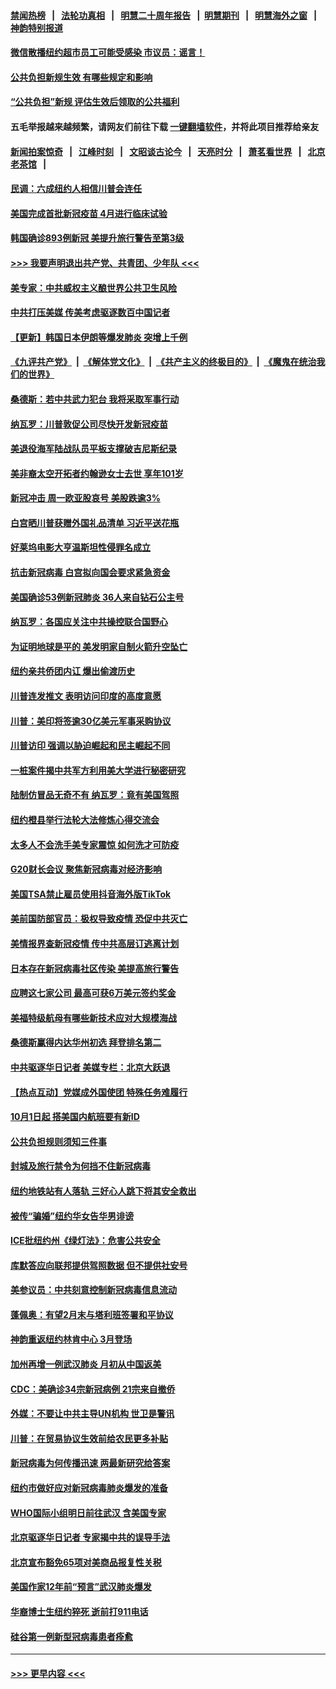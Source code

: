 #### [禁闻热榜](热点新闻.md?=0)  &nbsp;&nbsp;|&nbsp;&nbsp; [法轮功真相](https://github.com/gfw-breaker/truth/blob/master/README.md?=0) &nbsp;&nbsp;|&nbsp;&nbsp; [明慧二十周年报告](https://github.com/gfw-breaker/mh-reports/blob/master/README.md?=0) &nbsp;&nbsp;|&nbsp;&nbsp;[明慧期刊](https://github.com/gfw-breaker/mh-qikan) &nbsp;&nbsp;|&nbsp;&nbsp; [明慧海外之窗](https://github.com/gfw-breaker/mh-news/blob/master/README.md?=0) &nbsp;&nbsp;|&nbsp;&nbsp; [神韵特别报道](https://github.com/gfw-breaker/mh-news/blob/master/shenyun.md?=0)
#### [微信散播纽约超市员工可能受感染  市议员：谣言！](../pages/nsc412/n11893861.md?t=02251602) 
#### [公共负担新规生效 有哪些规定和影响](../pages/nsc412/n11893866.md?t=02251602) 
#### [“公共负担”新规  评估生效后领取的公共福利](../pages/nsc412/n11893847.md?t=02251602) 
#### 五毛举报越来越频繁，请网友们前往下载 [一键翻墙软件](https://github.com/gfw-breaker/ssr-accounts)，并将此项目推荐给亲友
#### [新闻拍案惊奇](https://github.com/gfw-breaker/banned-news/blob/master/pages/link4.md) &nbsp;&nbsp;|&nbsp;&nbsp; [江峰时刻](https://github.com/gfw-breaker/banned-news/blob/master/pages/link4.md) &nbsp;&nbsp;|&nbsp;&nbsp; [文昭谈古论今](https://github.com/gfw-breaker/banned-news/blob/master/pages/link4.md) &nbsp;&nbsp;|&nbsp;&nbsp; [天亮时分](https://github.com/gfw-breaker/banned-news/blob/master/pages/link4.md) &nbsp;&nbsp;|&nbsp;&nbsp; [萧茗看世界](https://github.com/gfw-breaker/banned-news/blob/master/pages/link4.md) &nbsp;&nbsp;|&nbsp;&nbsp; [北京老茶馆](https://github.com/gfw-breaker/banned-news/blob/master/pages/link4.md) &nbsp;&nbsp;|&nbsp;&nbsp; 
#### [民调：六成纽约人相信川普会连任](../pages/nsc412/n11893884.md?t=02251602) 
#### [美国完成首批新冠疫苗 4月进行临床试验](../pages/nsc412/n11893526.md?t=02251602) 
#### [韩国确诊893例新冠 美提升旅行警告至第3级](../pages/nsc412/n11893662.md?t=02251602) 
#### [>>> 我要声明退出共产党、共青团、少年队 <<<](https://github.com/begood0513/goodnews/blob/master/quit/letter.md) 
#### [美专家：中共威权主义酿世界公共卫生风险](../pages/nsc412/n11893474.md?t=02251602) 
#### [中共打压美媒 传美考虑驱逐数百中国记者](../pages/nsc412/n11893178.md?t=02251602) 
#### [【更新】韩国日本伊朗等爆发肺炎 突增上千例](../pages/nsc412/n11890652.md?t=02251602) 
#### [《九评共产党》](https://github.com/begood0513/9ping.md/blob/master/README.md) &nbsp;|&nbsp; [《解体党文化》](../../../../jtdwh.md/blob/master/README.md)  &nbsp;|&nbsp; [《共产主义的终极目的》](../../../../gczydzjmd.md/blob/master/README.md) &nbsp;|&nbsp; [《魔鬼在统治我们的世界》](../../../../mgztzwmdsj.md/blob/master/README.md) 
#### [桑德斯：若中共武力犯台 我将采取军事行动](../pages/nsc412/n11893282.md?t=02251602) 
#### [纳瓦罗：川普敦促公司尽快开发新冠疫苗](../pages/nsc412/n11893211.md?t=02251602) 
#### [美退役海军陆战队员平板支撑破吉尼斯纪录](../pages/nsc412/n11893022.md?t=02251602) 
#### [美非裔太空开拓者约翰逊女士去世 享年101岁](../pages/nsc412/n11892917.md?t=02251602) 
#### [新冠冲击 周一欧亚股哀号 美股跌逾3%](../pages/nsc412/n11892648.md?t=02251602) 
#### [白宫晒川普获赠外国礼品清单 习近平送花瓶](../pages/nsc412/n11892985.md?t=02251602) 
#### [好莱坞电影大亨温斯坦性侵罪名成立](../pages/nsc412/n11892907.md?t=02251602) 
#### [抗击新冠病毒 白宫拟向国会要求紧急资金](../pages/nsc412/n11892943.md?t=02251602) 
#### [美国确诊53例新冠肺炎 36人来自钻石公主号](../pages/nsc412/n11892877.md?t=02251602) 
#### [纳瓦罗：各国应关注中共操控联合国野心](../pages/nsc412/n11892856.md?t=02251602) 
#### [为证明地球是平的 美发明家自制火箭升空坠亡](../pages/nsc412/n11892645.md?t=02251602) 
#### [纽约亲共侨团内讧 爆出偷渡历史](../pages/nsc412/n11891235.md?t=02251602) 
#### [川普连发推文 表明访问印度的高度意愿](../pages/nsc412/n11891927.md?t=02251602) 
#### [川普：美印将签逾30亿美元军事采购协议](../pages/nsc412/n11892494.md?t=02251602) 
#### [川普访印 强调以胁迫崛起和民主崛起不同](../pages/nsc412/n11891855.md?t=02251602) 
#### [一桩案件揭中共军方利用美大学进行秘密研究](../pages/nsc412/n11891206.md?t=02251602) 
#### [陆制仿冒品无奇不有 纳瓦罗：竟有美国驾照](../pages/nsc412/n11890953.md?t=02251602) 
#### [纽约橙县举行法轮大法修炼心得交流会](../pages/nsc412/n11890760.md?t=02251602) 
#### [太多人不会洗手美专家震惊 如何洗才可防疫](../pages/nsc412/n11875866.md?t=02251602) 
#### [G20财长会议 聚焦新冠病毒对经济影响](../pages/nsc412/n11890400.md?t=02251602) 
#### [美国TSA禁止雇员使用抖音海外版TikTok](../pages/nsc412/n11890500.md?t=02251602) 
#### [美前国防部官员：极权导致疫情 恐促中共灭亡](../pages/nsc412/n11889092.md?t=02251602) 
#### [美情报界查新冠疫情 传中共高层订逃离计划](../pages/nsc412/n11888161.md?t=02251602) 
#### [日本存在新冠病毒社区传染 美提高旅行警告](../pages/nsc412/n11889917.md?t=02251602) 
#### [应聘这七家公司 最高可获6万美元签约奖金](../pages/nsc412/n11879446.md?t=02251602) 
#### [美福特级航母有哪些新技术应对大规模海战](../pages/nsc412/n11882087.md?t=02251602) 
#### [桑德斯赢得内达华州初选 拜登排名第二](../pages/nsc412/n11888760.md?t=02251602) 
#### [中共驱逐华日记者 美媒专栏：北京大跃退](../pages/nsc412/n11888453.md?t=02251602) 
#### [【热点互动】党媒成外国使团 特殊任务难履行](../pages/nsc412/n11888306.md?t=02251602) 
#### [10月1日起 搭美国内航班要有新ID](../pages/nsc412/n11888243.md?t=02251602) 
#### [公共负担规则须知三件事](../pages/nsc412/n11888123.md?t=02251602) 
#### [封城及旅行禁令为何挡不住新冠病毒](../pages/nsc412/n11888067.md?t=02251602) 
#### [纽约地铁站有人落轨   三好心人跳下将其安全救出](../pages/nsc412/n11888088.md?t=02251602) 
#### [被传“骗婚”纽约华女告华男诽谤](../pages/nsc412/n11887303.md?t=02251602) 
#### [ICE批纽约州《绿灯法》：危害公共安全](../pages/nsc412/n11887285.md?t=02251602) 
#### [库默答应向联邦提供驾照数据 但不提供社安号](../pages/nsc412/n11887269.md?t=02251602) 
#### [美参议员：中共刻意控制新冠病毒信息流动](../pages/nsc412/n11887949.md?t=02251602) 
#### [蓬佩奥：有望2月末与塔利班签署和平协议](../pages/nsc412/n11887248.md?t=02251602) 
#### [神韵重返纽约林肯中心 3月登场](../pages/nsc412/n11885013.md?t=02251602) 
#### [加州再增一例武汉肺炎 月初从中国返美](../pages/nsc412/n11886929.md?t=02251602) 
#### [CDC：美确诊34宗新冠病例 21宗来自撤侨](../pages/nsc412/n11886795.md?t=02251602) 
#### [外媒：不要让中共主导UN机构 世卫是警讯](../pages/nsc412/n11886401.md?t=02251602) 
#### [川普：在贸易协议生效前给农民更多补贴](../pages/nsc412/n11886549.md?t=02251602) 
#### [新冠病毒为何传播迅速 两最新研究给答案](../pages/nsc412/n11886505.md?t=02251602) 
#### [纽约市做好应对新冠病毒肺炎爆发的准备](../pages/nsc412/n11885019.md?t=02251602) 
#### [WHO国际小组明日前往武汉 含美国专家](../pages/nsc412/n11886380.md?t=02251602) 
#### [北京驱逐华日记者 专家揭中共的误导手法](../pages/nsc412/n11886124.md?t=02251602) 
#### [北京宣布豁免65项对美商品报复性关税](../pages/nsc412/n11885960.md?t=02251602) 
#### [美国作家12年前“预言”武汉肺炎爆发](../pages/nsc412/n11885487.md?t=02251602) 
#### [华裔博士生纽约猝死  逝前打911电话](../pages/nsc412/n11885007.md?t=02251602) 
#### [硅谷第一例新型冠病毒患者痊愈](../pages/nsc412/n11885163.md?t=02251602) 

----
#### [ >>> 更早内容 <<< ](../indexes/nsc412-earlier.md)
